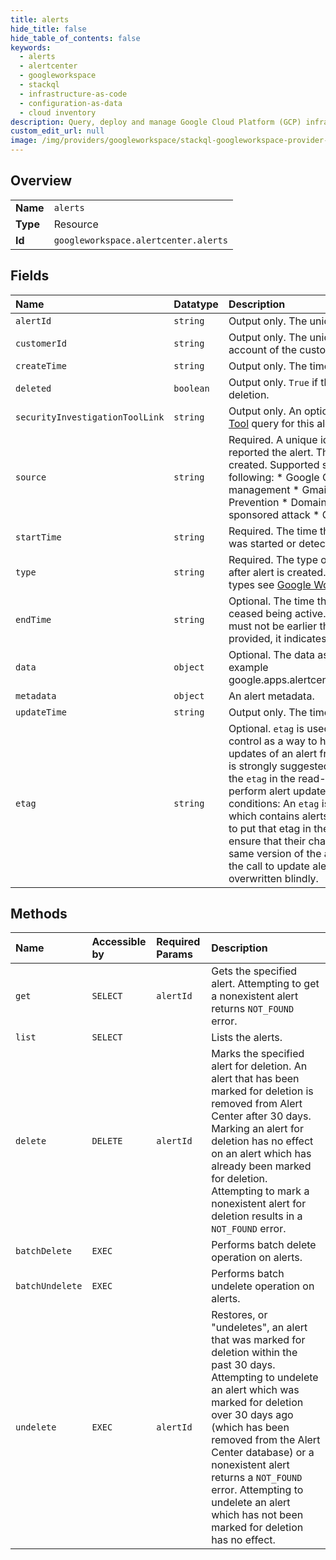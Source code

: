 ```yaml
---
title: alerts
hide_title: false
hide_table_of_contents: false
keywords:
  - alerts
  - alertcenter
  - googleworkspace    
  - stackql
  - infrastructure-as-code
  - configuration-as-data
  - cloud inventory
description: Query, deploy and manage Google Cloud Platform (GCP) infrastructure and resources using SQL
custom_edit_url: null
image: /img/providers/googleworkspace/stackql-googleworkspace-provider-featured-image.png
---
```

  
    

## Overview
<table><tbody>
<tr><td><b>Name</b></td><td><code>alerts</code></td></tr>
<tr><td><b>Type</b></td><td>Resource</td></tr>
<tr><td><b>Id</b></td><td><code>googleworkspace.alertcenter.alerts</code></td></tr>
</tbody></table>

## Fields
| Name | Datatype | Description |
|:-----|:---------|:------------|
| `alertId` | `string` | Output only. The unique identifier for the alert. |
| `customerId` | `string` | Output only. The unique identifier of the Google account of the customer. |
| `createTime` | `string` | Output only. The time this alert was created. |
| `deleted` | `boolean` | Output only. `True` if this alert is marked for deletion. |
| `securityInvestigationToolLink` | `string` | Output only. An optional [Security Investigation Tool](https://support.google.com/a/answer/7575955) query for this alert. |
| `source` | `string` | Required. A unique identifier for the system that reported the alert. This is output only after alert is created. Supported sources are any of the following: * Google Operations * Mobile device management * Gmail phishing * Data Loss Prevention * Domain wide takeout * State sponsored attack * Google identity * Apps outage |
| `startTime` | `string` | Required. The time the event that caused this alert was started or detected. |
| `type` | `string` | Required. The type of the alert. This is output only after alert is created. For a list of available alert types see [Google Workspace Alert types](https://developers.google.com/admin-sdk/alertcenter/reference/alert-types). |
| `endTime` | `string` | Optional. The time the event that caused this alert ceased being active. If provided, the end time must not be earlier than the start time. If not provided, it indicates an ongoing alert. |
| `data` | `object` | Optional. The data associated with this alert, for example google.apps.alertcenter.type.DeviceCompromised. |
| `metadata` | `object` | An alert metadata. |
| `updateTime` | `string` | Output only. The time this alert was last updated. |
| `etag` | `string` | Optional. `etag` is used for optimistic concurrency control as a way to help prevent simultaneous updates of an alert from overwriting each other. It is strongly suggested that systems make use of the `etag` in the read-modify-write cycle to perform alert updates in order to avoid race conditions: An `etag` is returned in the response which contains alerts, and systems are expected to put that etag in the request to update alert to ensure that their change will be applied to the same version of the alert. If no `etag` is provided in the call to update alert, then the existing alert is overwritten blindly. |
## Methods
| Name | Accessible by | Required Params | Description |
|:-----|:--------------|:----------------|:------------|
| `get` | `SELECT` | `alertId` | Gets the specified alert. Attempting to get a nonexistent alert returns `NOT_FOUND` error. |
| `list` | `SELECT` |  | Lists the alerts. |
| `delete` | `DELETE` | `alertId` | Marks the specified alert for deletion. An alert that has been marked for deletion is removed from Alert Center after 30 days. Marking an alert for deletion has no effect on an alert which has already been marked for deletion. Attempting to mark a nonexistent alert for deletion results in a `NOT_FOUND` error. |
| `batchDelete` | `EXEC` |  | Performs batch delete operation on alerts. |
| `batchUndelete` | `EXEC` |  | Performs batch undelete operation on alerts. |
| `undelete` | `EXEC` | `alertId` | Restores, or "undeletes", an alert that was marked for deletion within the past 30 days. Attempting to undelete an alert which was marked for deletion over 30 days ago (which has been removed from the Alert Center database) or a nonexistent alert returns a `NOT_FOUND` error. Attempting to undelete an alert which has not been marked for deletion has no effect. |
